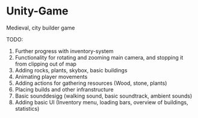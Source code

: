 # Unity-Game
Medieval, city builder game


TODO: 
1. Further progress with inventory-system
2. Functionality for rotating and zooming main camera, and stopping it from clipping out of map
3. Adding rocks, plants, skybox, basic buildings
4. Animating player movements
5. Adding actions for gathering resources (Wood, stone, plants)
6. Placing builds and other infranstructure
7. Basic sounddesigg (walking sound, basic soundtrack, ambient sounds)
8. Adding basic UI (Inventory menu, loading bars, overview of buildings, statistics)
